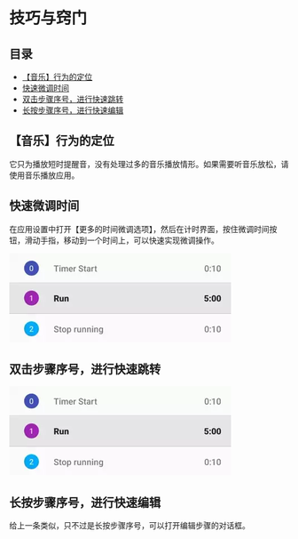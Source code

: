 # 技巧与窍门

## 目录

- [【音乐】行为的定位](#【音乐】行为的定位)
- [快速微调时间](#快速微调时间)
- [双击步骤序号，进行快速跳转](#双击步骤序号，进行快速跳转)
- [长按步骤序号，进行快速编辑](#长按步骤序号，进行快速编辑)

## 【音乐】行为的定位

它只为播放短时提醒音，没有处理过多的音乐播放情形。如果需要听音乐放松，请使用音乐播放应用。

## 快速微调时间

在应用设置中打开【更多的时间微调选项】，然后在计时界面，按住微调时间按钮，滑动手指，移动到一个时间上，可以快速实现微调操作。

![快速微调时间图片](../images/double-tap-to-jump.webp)

## 双击步骤序号，进行快速跳转

![双击步骤序号快速跳转图片](../images/double-tap-to-jump.webp)

## 长按步骤序号，进行快速编辑

给上一条类似，只不过是长按步骤序号，可以打开编辑步骤的对话框。
